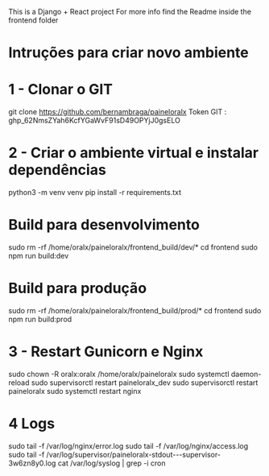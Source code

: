 This is a Django + React project
For more info find the Readme inside the frontend folder

# Intruções para criar novo ambiente
# 1 - Clonar o GIT
git clone https://github.com/bernambraga/paineloralx
Token GIT : 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

# 2 - Criar o ambiente virtual e instalar dependências
python3 -m venv venv
pip install -r requirements.txt

# Build para desenvolvimento
sudo rm -rf /home/oralx/paineloralx/frontend_build/dev/*
cd frontend
sudo npm run build:dev

# Build para produção
sudo rm -rf /home/oralx/paineloralx/frontend_build/prod/*
cd frontend
sudo npm run build:prod

# 3 - Restart Gunicorn e Nginx
sudo chown -R oralx:oralx /home/oralx/paineloralx
sudo systemctl daemon-reload
sudo supervisorctl restart paineloralx_dev
sudo supervisorctl restart paineloralx
sudo systemctl restart nginx
 
# 4 Logs
sudo tail -f /var/log/nginx/error.log
sudo tail -f /var/log/nginx/access.log
sudo tail -f /var/log/supervisor/paineloralx-stdout---supervisor-3w6zn8y0.log
cat /var/log/syslog | grep -i cron
